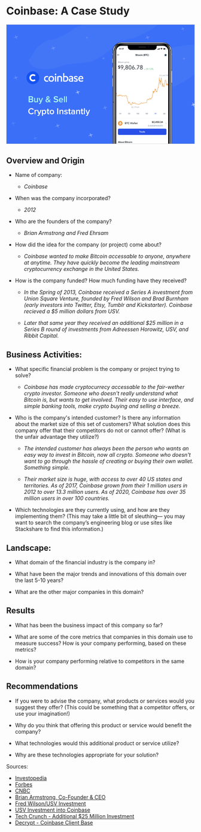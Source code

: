 # Coinbase: A Case Study

![Cointbase](Coinbase_01.png)

## Overview and Origin

- Name of company:

  - _Coinbase_

- When was the company incorporated?

  - _2012_

- Who are the founders of the company?

  - _Brian Armstrong and Fred Ehrsam_

- How did the idea for the company (or project) come about?

  - _Coinbase wanted to make Bitcoin accessable to anyone, anywhere at anytime. They have quickly become the leading mainstream cryptocurrency exchange in the United States._

- How is the company funded? How much funding have they received?

  - _In the Spring of 2013, Coinbase received a Series A investment from Union Square Venture, founded by Fred Wilson and Brad Burnham (early investors into Twitter, Etsy, Tumblr and Kickstarter). Coinbase recieved a $5 million dollars from USV._

  - _Later that same year they received an additional $25 million in a Series B round of investments from Adreessen Horowitz, USV, and Ribbit Capital._

## Business Activities:

- What specific financial problem is the company or project trying to solve?

  - _Coinbase has made cryptocurrecy accessable to the fair-wether crypto investor. Someone who doesn't really understand what Bitcoin is, but wants to get involved. Their easy to use interface, and simple banking tools, make crypto buying and selling a breeze._

- Who is the company's intended customer? Is there any information about the market size of this set of customers?
  What solution does this company offer that their competitors do not or cannot offer? (What is the unfair advantage they utilize?)

  - _The intended customer has always been the person who wants an easy way to invest in Bitcoin, now all crypto. Someone who doesn't want to go through the hassle of creating or buying their own wallet. Something simple._

  - _Their market size is huge, with access to over 40 US states and territories. As of 2017, Coinbase grown from their 1 million users in 2012 to over 13.3 million users. As of 2020, Coinbase has over 35 million users in over 100 countries._

- Which technologies are they currently using, and how are they implementing them? (This may take a little bit of sleuthing–– you may want to search the company’s engineering blog or use sites like Stackshare to find this information.)

## Landscape:

- What domain of the financial industry is the company in?

- What have been the major trends and innovations of this domain over the last 5-10 years?

- What are the other major companies in this domain?

## Results

- What has been the business impact of this company so far?

- What are some of the core metrics that companies in this domain use to measure success? How is your company performing, based on these metrics?

- How is your company performing relative to competitors in the same domain?

## Recommendations

- If you were to advise the company, what products or services would you suggest they offer? (This could be something that a competitor offers, or use your imagination!)

- Why do you think that offering this product or service would benefit the company?

- What technologies would this additional product or service utilize?

- Why are these technologies appropriate for your solution?

Sources:

- [Investopedia](https://www.investopedia.com/tech/Coinbase-what-it-and-how-do-you-use-it/)
- [Forbes](https://www.forbes.com/companies/Coinbase/?sh=632e5d0a699f)
- [CNBC](https://www.cnbc.com/2020/12/17/largest-us-cryptocurrency-exchange-Coinbase-files-for-ipo-as-bitcoin-soars-past-23000.html)
- [Brian Armstrong, Co-Founder & CEO](https://blog.Coinbase.com/Coinbase-is-a-mission-focused-company-af882df8804)
- [Fred Wilson/USV Investment](coindesk.com/company/union-square-ventures)
- [USV Investment into Coinbase](https://www.usv.com/writing/2013/05/Coinbase/)
- [Tech Crunch - Additional $25 Million Investment](https://techcrunch.com/2013/12/12/Coinbase-raises-25m-from-andreessen-horowitz-to-build-its-bitcoin-wallet-and-merchant-services/)
- [Decrypt - Coinbase Client Base](https://decrypt.co/36762/Coinbase-client-base-up-again-to-35-million-report)
